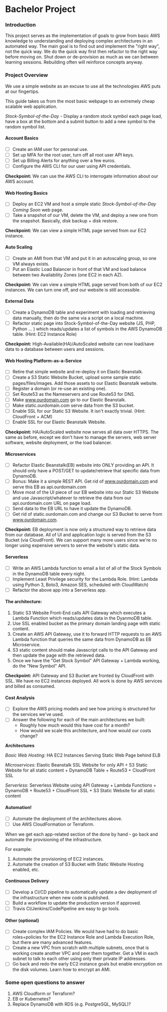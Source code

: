 # Bachelor Project

### Introduction

This project serves as the implementation of goals to grow from basic AWS knowledge to understanding and deploying complex architectures in an automated way.
The main goal is to find out and implement the "right way", not the quick way. We do the quick way first then refactor to the right way before moving on.
Shut down or de-provision as much as we can between learning sessions. Rebuilding often will reinforce concepts anyway.

### Project Overview

We use a simple website as an excuse to use all the technologies AWS puts at our fingertips. 

This guide takes us from the most basic webpage to an extremely cheap scalable web application.

*Stock-Symbol-of-the-Day* - Display a random stock symbol each page load, have a box at the bottom and a submit button to add a new symbol to the random symbol list.

#### Account Basics

- [ ] Create an IAM user for personal use.
- [ ] Set up MFA for the root user, turn off all root user API keys.
- [ ] Set up Billing Alerts for anything over a few euros.
- [ ] Configure the AWS CLI for our user using API credentials.

**Checkpoint:** We can use the AWS CLI to interrogate information about our AWS account.

#### Web Hosting Basics

- [ ] Deploy an EC2 VM and host a simple static *Stock-Symbol-of-the-Day Coming Soon* web page.
- [ ] Take a snapshot of our VM, delete the VM, and deploy a new one from the snapshot. Basically, disk backup + disk restore.

**Checkpoint:** We can view a simple HTML page served from our EC2 instance.

#### Auto Scaling

- [ ] Create an AMI from that VM and put it in an autoscaling group, so one VM always exists.
- [ ] Put an Elastic Load Balancer in front of that VM and load balance between two Availability Zones (one EC2 in each AZ).

**Checkpoint:** We can view a simple HTML page served from both of our EC2 instances. We can turn one off, and our website is still accessible.


#### External Data

- [ ] Create a DynamoDB table and experiment with loading and retrieving data manually, then do the same via a script on a local machine.
- [ ] Refactor static page into Stock-Symbol-of-the-Day website (JS, PHP, Python ... ) which reads/updates a list of symbols in the AWS DynamoDB table. (Hint: EC2 Instance Role)

**Checkpoint:** High-Available(HA)/AutoScaled website can now load/save data to a database between users and sessions.


#### Web Hosting Platform-as-a-Service

- [ ] Retire that simple website and re-deploy it on Elastic Beanstalk.
- [ ] Create a S3 Static Website Bucket, upload some sample static pages/files/images. Add those assets to our Elastic Beanstalk website.
- [ ] Register a domain (or re-use an existing one). 
- [ ] Set Route53 as the Nameservers and use Route53 for DNS. 
- [ ] Make www.ourdomain.com go to our Elastic Beanstalk. 
- [ ] Make static.ourdomain.com serve data from the S3 bucket.
- [ ] Enable SSL for our Static S3 Website. It isn't exactly trivial. (Hint: CloudFront + ACM)
- [ ] Enable SSL for our Elastic Beanstalk Website.

**Checkpoint:** HA/AutoScaled website now serves all data over HTTPS. The same as before, except we don't have to manage the servers, web server software, website deployment, or the load balancer.


#### Microservices

- [ ] Refactor Elastic Beanstalk(EB) website into ONLY providing an API. It should only have a POST/GET to update/retrieve that specific data from DynamoDB. 
- [ ] Bonus: Make it a simple REST API. Get rid of www.ourdomain.com and serve this EB as api.ourdomain.com
- [ ] Move most of the UI piece of our EB website into our Static S3 Website and use Javascript/whatever to retrieve the data from our api.ourdomain.com URL on page load. 
- [ ] Send data to the EB URL to have it update the DynamoDB. 
- [ ] Get rid of static.ourdomain.com and change our S3 Bucket to serve from www.ourdomain.com.

**Checkpoint:** EB deployment is now only a structured way to retrieve data from our database. All of UI and application logic is served from the S3 Bucket (via CloudFront). 
We can support many more users since we're no longer using expensive servers to serve the website's static data.


#### Serverless

- [ ] Write an AWS Lambda function to email a list of all of the Stock Symbols in the DynamoDB table every night. 
- [ ] Implement Least Privilege security for the Lambda Role. (Hint: Lambda using Python 3, Boto3, Amazon SES, scheduled with CloudWatch)
- [ ] Refactor the above app into a Serverless app. 

#### The architecture: 
1. Static S3 Website Front-End calls API Gateway which executes a Lambda Function which reads/updates data in the DyanmoDB table.
2. Use SSL enabled bucket as the primary domain landing page with static content.
3. Create an AWS API Gateway, use it to forward HTTP requests to an AWS Lambda function that queries the same data from DynamoDB as EB Microservice.
4. S3 static content should make Javascript calls to the API Gateway and then update the page with the retrieved data.
5. Once we have the "Get Stock Symbol" API Gateway + Lambda working, do the "New Symbol" API.

**Checkpoint:** API Gateway and S3 Bucket are fronted by CloudFront with SSL. We have no EC2 instances deployed. All work is done by AWS services and billed as consumed.

#### Cost Analysis

- [ ] Explore the AWS pricing models and see how pricing is structured for the services we've used.
- [ ] Answer the following for each of the main architectures we built:
    - Roughly how much would this have cost for a month?
    - How would we scale this architecture, and how would our costs change?

**Architectures**

*Basic Web Hosting:* HA EC2 Instances Serving Static Web Page behind ELB

*Microservices:* Elastic Beanstalk SSL Website for only API + S3 Static Website for all static content + DynamoDB Table + Route53 + CloudFront SSL

*Serverless:* Serverless Website using API Gateway + Lambda Functions + DynamoDB + Route53 + CloudFront SSL + S3 Static Website for all static content


#### Automation!

- [ ] Automate the deployment of the architectures above. 
- [ ] Use AWS CloudFormation or Terraform.
 
When we get each app-related section of the done by hand - go back and automate the provisioning of the infrastructure. 

For example: 
1. Automate the provisioning of EC2 instances. 
2. Automate the creation of S3 Bucket with Static Website Hosting enabled, etc. 

#### Continuous Delivery

- [ ] Develop a CI/CD pipeline to automatically update a dev deployment of the infrastructure when new code is published.
- [ ] Build a workflow to update the production version if approved. 
- [ ] Travis CI/Jenkins/CodePipeline are easy to go tools.

#### Other (optional)

- [ ] Create complex IAM Policies. We would have had to do basic roles+policies for the EC2 Instance Role and Lambda Execution Role, but there are many advanced features.
- [ ] Create a new VPC from scratch with multiple subnets, once that is working create another VPC and peer them together. Get a VM in each subnet to talk to each other using only their private IP addresses.
- [ ] Go back and redo the early EC2 instance goals but enable encryption on the disk volumes. Learn how to encrypt an AMI.

### Some open questions to answer
1. AWS Cloudform or Terraform?
2. EB or Kubernetes?
3. Replace DynamoDB with RDS (e.g. PostgreSQL, MySQL)?